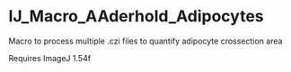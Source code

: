 # IJ_Macro_AAderhold_Adipocytes
Macro to process multiple .czi files to quantify adipocyte crossection area

Requires ImageJ 1.54f
